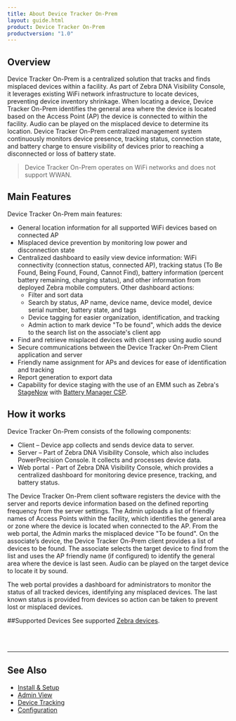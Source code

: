 ```yaml
---
title: About Device Tracker On-Prem
layout: guide.html
product: Device Tracker On-Prem
productversion: "1.0"
---
```


## Overview

Device Tracker On-Prem is a centralized solution that tracks and finds misplaced devices within a facility. As part of Zebra DNA Visibility Console, it leverages existing WiFi network infrastructure to locate devices, preventing device inventory shrinkage. When locating a device, Device Tracker On-Prem identifies the general area where the device is located based on the Access Point (AP) the device is connected to within the facility. <!-- The Device Tracker On-Prem client uses BLE (Bluetooth Low Energy) beacons transmitted from the misplaced device for proximity sensing based on its relative position to the device conducting the search. --> Audio can be played on the misplaced device to determine its location. Device Tracker On-Prem centralized management system continuously monitors device presence, tracking status, connection state, and battery charge to ensure visibility of devices prior to reaching a disconnected or loss of battery state.

> Device Tracker On-Prem operates on WiFi networks and does not support WWAN.

## Main Features
Device Tracker On-Prem main features:

- General location information for all supported WiFi devices based on connected AP
- Misplaced device prevention by monitoring low power and disconnection state
- Centralized dashboard to easily view device information: WiFi connectivity (connection status, connected AP), tracking status (To Be Found, Being Found, Found, Cannot Find), battery information (percent battery remaining, charging status), and other information from deployed Zebra mobile computers. Other dashboard actions:
    - Filter and sort data
    - Search by status, AP name, device name, device model, device serial number, battery state, and tags
    - Device tagging for easier organization, identification, and tracking
    - Admin action to mark device "To be found", which adds the device to the search list on the associate's client app
- Find and retrieve misplaced devices with client app using audio sound
- Secure communications between the Device Tracker On-Prem Client application and server
- Friendly name assignment for APs and devices for ease of identification and tracking
- Report generation to export data
- Capability for device staging with the use of an EMM such as Zebra's [StageNow](/stagenow/latest/about) with [Battery Manager CSP](/mx/batterymgr).
<!-- * Visually with BLE based animated and color-coded proximity indicator  -->

## How it works
Device Tracker On-Prem consists of the following components:

- Client – Device app collects and sends device data to server.
- Server – Part of Zebra DNA Visibility Console, which also includes PowerPrecision Console. It collects and processes device data.
- Web portal - Part of Zebra DNA Visibility Console, which provides a centralized dashboard for monitoring device presence, tracking, and battery status.

The Device Tracker On-Prem client software registers the device with the server and reports device information based on the defined reporting frequency from the server settings. The Admin uploads a list of friendly names of Access Points within the facility, which identifies the general area or zone where the device is located when connected to the AP. From the web portal, the Admin marks the misplaced device "To be found".<!-- and the associate tasked to search for the missing device uses their own device as a proximity indicator to locate the misplaced device.--> On the associate’s device, the Device Tracker On-Prem client provides a list of devices to be found. The associate selects the target device to find from the list and uses the AP friendly name (if configured) to identify the general area where the device is last seen. <!--To further pinpoint the device location, an animated BLE-based (Bluetooth Low Energy) proximity indicator displays a graphic showing how close the user is to the misplaced device. The indicator displays in red when "far" away from the device, orange when "near" the device, and green when "close" in proximity to the device. "Out of Bluetooth range" message appears if the user walks beyond the distance which the Bluetooth signal can be received from the target device. -->Audio can be played on the target device to locate it by sound. <!--, particularly if hidden from view. -->

The web portal provides a dashboard for administrators to monitor the status of all tracked devices, identifying any misplaced devices. The last known status is provided from devices so action can be taken to prevent lost or misplaced devices.

##Supported Devices
See supported [Zebra devices](../setup/#devicerequirements).

<br>
<br>

-----

## See Also

- [Install & Setup](../setup)
- [Admin View](../admin)
- [Device Tracking](../mgmt)
- [Configuration](../config)
